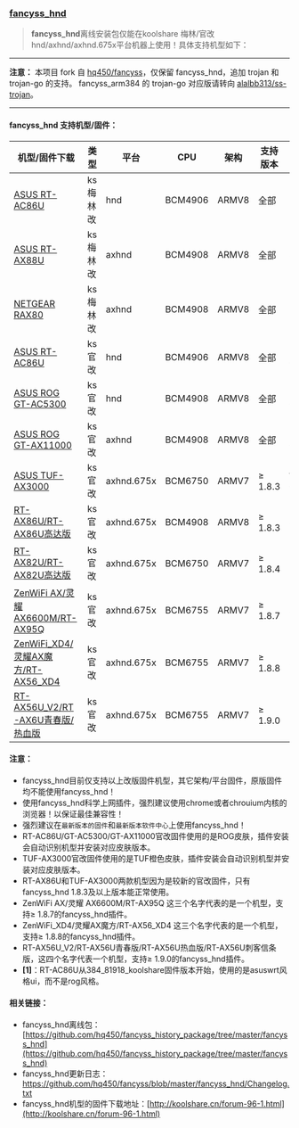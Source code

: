 ### [fancyss_hnd](https://github.com/hq450/fancyss/tree/master/fancyss_hnd)

> **fancyss_hnd**离线安装包仅能在koolshare 梅林/官改 hnd/axhnd/axhnd.675x平台机器上使用！具体支持机型如下：

---
**注意：** 本项目 fork 自 [hq450/fancyss](https://github.com/hq450/fancyss)，仅保留 fancyss_hnd，追加 trojan 和 trojan-go 的支持。
fancyss_arm384 的 trojan-go 对应版请转向 [alalbb313/ss-trojan](https://github.com/alalbb313/ss-trojan)。

---
#### fancyss_hnd 支持机型/固件：

| 机型/固件下载                                                | 类型     | 平台       | CPU     | 架构  | 支持版本 | 皮肤               |
| ------------------------------------------------------------ | -------- | ---------- | ------- | ----- | -------- | ------------------ |
| [ASUS RT-AC86U](http://koolshare.cn/thread-127878-1-1.html)  | ks梅林改 | hnd        | BCM4906 | ARMV8 | 全部     | asuswrt            |
| [ASUS RT-AX88U](http://koolshare.cn/thread-158199-1-1.html)  | ks梅林改 | axhnd      | BCM4908 | ARMV8 | 全部     | asuswrt            |
| [NETGEAR RAX80](https://koolshare.cn/thread-177255-1-1.html) | ks梅林改 | axhnd      | BCM4908 | ARMV8 | 全部     | asuswrt            |
| [ASUS RT-AC86U](http://koolshare.cn/thread-139965-1-1.html)  | ks官改   | hnd        | BCM4906 | ARMV8 | 全部     | rog  (红色)**[1]** |
| [ASUS ROG GT-AC5300](http://koolshare.cn/thread-130902-1-1.html) | ks官改   | hnd        | BCM4908 | ARMV8 | 全部     | rog  (红色)        |
| [ASUS ROG GT-AX11000](http://koolshare.cn/thread-159465-1-1.html) | ks官改   | axhnd      | BCM4908 | ARMV8 | 全部     | rog  (红色)        |
| [ASUS TUF-AX3000](https://koolshare.cn/thread-179968-1-1.html) | ks官改   | axhnd.675x | BCM6750 | ARMV7 | ≥ 1.8.3  | tuf（橙色）        |
| [RT-AX86U/RT-AX86U高达版](https://koolshare.cn/thread-181845-1-1.html) | ks官改   | axhnd.675x | BCM4908 | ARMV8 | ≥ 1.8.3  | asuswrt            |
| [RT-AX82U/RT-AX82U高达版](https://koolshare.cn/thread-xxxxxx-1-1.html) | ks官改   | axhnd.675x | BCM6750 | ARMV7 | ≥ 1.8.4  | asuswrt            |
| [ZenWiFi AX/灵耀 AX6600M/RT-AX95Q](https://koolshare.cn/thread-187704-1-1.html) | ks官改   | axhnd.675x | BCM6755 | ARMV7 | ≥ 1.8.7  | asuswrt            |
| [ZenWiFi_XD4/灵耀AX魔方/RT-AX56_XD4](https://koolshare.cn/thread-187744-1-1.html) | ks官改   | axhnd.675x | BCM6755 | ARMV7 | ≥ 1.8.8  | asuswrt            |
| [RT-AX56U_V2/RT-AX6U青春版/热血版](https://koolshare.cn/thread-188683-1-1.html) | ks官改   | axhnd.675x | BCM6755 | ARMV7 | ≥ 1.9.0  | asuswrt            |

#### 注意：

* fancyss_hnd目前仅支持以上改版固件机型，其它架构/平台固件，原版固件均不能使用fancyss_hnd！
* 使用fancyss_hnd科学上网插件，强烈建议使用chrome或者chrouium内核的浏览器！以保证最佳兼容性！
* 强烈建议在`最新版本的固件`和`最新版本软件中心`上使用fancyss_hnd！
* RT-AC86U/GT-AC5300/GT-AX11000官改固件使用的是ROG皮肤，插件安装会自动识别机型并安装对应皮肤版本。
* TUF-AX3000官改固件使用的是TUF橙色皮肤，插件安装会自动识别机型并安装对应皮肤版本。
* RT-AX86U和TUF-AX3000两款机型因为是较新的官改固件，只有fancyss_hnd 1.8.3及以上版本能正常使用。
* ZenWiFi AX/灵耀 AX6600M/RT-AX95Q 这三个名字代表的是一个机型，支持≥ 1.8.7的fancyss_hnd插件。
* ZenWiFi_XD4/灵耀AX魔方/RT-AX56_XD4 这三个名字代表的是一个机型，支持≥ 1.8.8的fancyss_hnd插件。
* RT-AX56U_V2/RT-AX56U青春版/RT-AX56U热血版/RT-AX56U刺客信条版，这四个名字代表一个机型，支持≥ 1.9.0的fancyss_hnd插件。
* **[1]**：RT-AC86U从384_81918_koolshare固件版本开始，使用的是asuswrt风格ui，而不是rog风格。

#### 相关链接：

* fancyss_hnd离线包：[https://github.com/hq450/fancyss_history_package/tree/master/fancyss_hnd](https://github.com/hq450/fancyss_history_package/tree/master/fancyss_hnd)
* fancyss_hnd更新日志：https://github.com/hq450/fancyss/blob/master/fancyss_hnd/Changelog.txt
* fancyss_hnd机型的固件下载地址：[http://koolshare.cn/forum-96-1.html](http://koolshare.cn/forum-96-1.html)